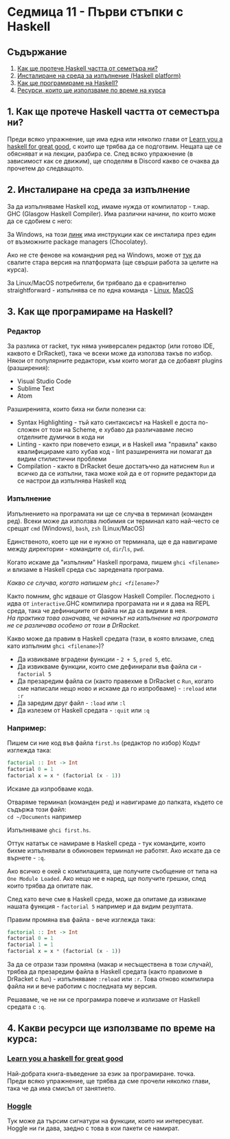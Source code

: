 # Седмица 11 - Първи стъпки с Haskell

## Съдържание

1. [Как ще протече Haskell частта от семетъра ни?](#1-как-ще-протече-haskell-частта-от-семестъра-ни)
2. [Инсталиране на среда за изпълнение (Haskell platform)](#2-инсталиране-на-среда-за-изпълнение)
3. [Как ще програмираме на Haskell?](#3-как-ще-програмираме-на-haskell)
4. [Ресурси, които ще използваме по време на курса](#4-ресурси-които-ще-използваме-по-време-на-курса)

## 1. Как ще протече Haskell частта от семестъра ни?
Преди всяко упражнение, ще има една или няколко глави от [Learn you a haskell for great good](http://learnyouahaskell.com/chapters), с които ще трябва да се подготвим. Нещата ще се обясняват и на лекции, разбира се.
След всяко упражнение (в зависимост как се движим), ще споделям в Discord какво се очаква да прочетем до следващото.

## 2. Инсталиране на среда за изпълнение

За да изпълняваме Haskell код, имаме нужда от компилатор - т.нар. GHC (Glasgow Haskell Compiler). Има различни начини, по които може да се сдобием с него:

За Windows, на този [линк](https://www.haskell.org/platform/windows.html) има инструкции как се инсталира през един от възможните package managers (Chocolatey).

Ако не сте фенове на командния ред на Windows, може от [тук](https://www.haskell.org/platform/prior.html) да свалите стара версия на платформата (ще свърши работа за целите на курса).

За Linux/MacOS потребители, би трябвало да е сравнително straightforward - изпълнява се по една команда - [Linux](https://www.haskell.org/platform/#linux), [MacOS](https://www.haskell.org/ghcup/)


## 3. Как ще програмираме на Haskell?

### Редактор
За разлика от racket, тук няма универсален редактор (или готово IDE, каквото е DrRacket), така че всеки може да използва такъв по избор.  
Някои от популярните редактори, към които могат да се добавят plugins (разширения):
* Visual Studio Code
* Sublime Text
* Atom

Разширенията, които биха ни били полезни са:
* Syntax Highlighting - тъй като синтаксисът на Haskell е доста по-сложен от този на Scheme, е хубаво да различаваме лесно отделните думички в кода ни
* Linting - както при повечето езици, и в Haskell има "правила" какво квалифицираме като хубав код - lint разширенията ни помагат да видим стилистични проблеми
* Compilation - както в DrRacket беше достатъчно да натиснем `Run` и всичко да се изпълни, така може кой да е от горните редактори да се настрои да изпълнява Haskell код

### Изпълнение

Изпълнението на програмата ни ще се случва в терминал (команден ред).
Всеки може да използва любимия си терминал като най-често се срещат `cmd` (Windows), `bash`, `zsh` (Linux/MacOS)

Единственото, което ще ни е нужно от терминала, ще е да навигираме между директории - командите `cd`, `dir`/`ls`, `pwd`.

Когато искаме да "изпълним" Haskell програма, пишем `ghci <filename>` и влизаме в Haskell среда със заредената програма.

*Какво се случва, когато напишем `ghci <filename>`?*

Както помним, ghc идваше от Glasgow Haskell Compiler. Последното `i` идва от `interactive`.GHC компилира програмата ни и я дава на REPL среда, така че дефинициите от файла ни да са видими в нея.   
*На практика това означава, че начинът на изпълнение на програмата не се различава особено от този в DrRacket.*

Какво може да правим в Haskell средата (тази, в която влизаме, след като изпълним `ghci <filename>`)?
* Да извикваме вградени функции - `2 + 5`, `pred 5`, etc.
* Да извикваме функции, които сме дефинирали във файла си - `factorial 5`
* Да презаредим файла си (както правехме в DrRacket с `Run`, когато сме написали нещо ново и искаме да го изпробваме) - `:reload` или `:r`
* Да заредим друг файл - `:load` или `:l`
* Да излезем от Haskell средата - `:quit` или `:q`


### Например:

Пишем си ние код във файла `first.hs` (редактор по избор)
Кодът изглежда така:
```haskell
factorial :: Int -> Int
factorial 0 = 1
factorial x = x * (factorial (x - 1))
```

Искаме да изпробваме кода.

Отваряме терминал (команден ред) и навигираме до папката, където се съдържа този файл:  
`cd ~/Documents` например

Изпълняваме `ghci first.hs`.

Оттук нататък се намираме в Haskell среда - тук командите, които бихме изпълнявали в обикновен терминал не работят. Ако искате да се върнете - `:q`.

Ако всичко е окей с компилацията, ще получите съобщение от типа на `One Module Loaded`.
Ако нещо не е наред, ще получите грешки, след които трябва да опитате пак.

След като вече сме в Haskell среда, може да опитаме да извикаме нашата функция - `factorial 5` например и да видим резултата.

Правим промяна във файла - вече изглежда така:
```haskell
factorial :: Int -> Int
factorial 0 = 1
factorial 1 = 1
factorial x = x * (factorial (x - 1))
```

За да се отрази тази промяна (макар и несъществена в този случай), трябва да презаредим файла в Haskell средата (както правихме в DrRacket с `Run`) - изпълняваме `:reload` или `:r`.
Това отново компилира файла ни и вече работим с последната му версия.

Решаваме, че не ни се програмира повече и излизаме от Haskell средата с `:q`.

## 4. Какви ресурси ще използваме по време на курса:

### [Learn you a haskell for great good](http://learnyouahaskell.com/chapters)
Най-добрата книга-въведение за език за програмиране. точка.  
Преди всяко упражнение, ще трябва да сме прочели няколко глави, така че да има смисъл от занятието.


### [Hoggle](https://hoogle.haskell.org/)
Тук може да търсим сигнатури на функции, които ни интересуват. Hoggle ни ги дава, заедно с това в кои пакети се намират.

